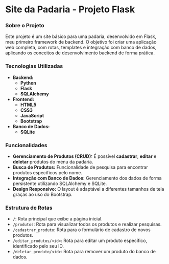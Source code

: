 # Site da Padaria - Projeto Flask

### Sobre o Projeto
Este projeto é um site básico para uma padaria, desenvolvido em Flask, meu primeiro framework de backend. O objetivo foi criar uma aplicação web completa, com rotas, templates e integração com banco de dados, aplicando os conceitos de desenvolvimento backend de forma prática.

### Tecnologias Utilizadas
- **Backend:**
    - **Python**
    - **Flask**
    - **SQLAlchemy**
- **Frontend:**
    - **HTML5**
    - **CSS3**
    - **JavaScript**
    - **Bootstrap**
- **Banco de Dados:**
    - **SQLite**

### Funcionalidades
- **Gerenciamento de Produtos (CRUD):** É possível **cadastrar**, **editar** e **deletar** produtos do menu da padaria.
- **Busca de Produtos:** Funcionalidade de pesquisa para encontrar produtos específicos pelo nome.
- **Integração com Banco de Dados:** Gerenciamento dos dados de forma persistente utilizando SQLAlchemy e SQLite.
- **Design Responsivo:** O layout é adaptável a diferentes tamanhos de tela graças ao uso do Bootstrap.

### Estrutura de Rotas
- `/`: Rota principal que exibe a página inicial.
- `/produtos`: Rota para visualizar todos os produtos e realizar pesquisas.
- `/cadastrar_produto`: Rota para o formulário de cadastro de novos produtos.
- `/editar_produtos/<id>`: Rota para editar um produto específico, identificado pelo seu ID.
- `/deletar_produto/<id>`: Rota para remover um produto do banco de dados.
